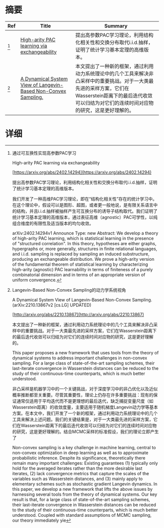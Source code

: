 # 摘要

| Ref | Title | Summary |
| --- | --- | --- |
| [^1] | [High-arity PAC learning via exchangeability](https://arxiv.org/abs/2402.14294) | 提出高参数PAC学习理论，利用结构化相关性和交换分布取代i.i.d.抽样，证明了统计学习基本定理的高维版本。 |
| [^2] | [A Dynamical System View of Langevin-Based Non-Convex Sampling.](http://arxiv.org/abs/2210.13867) | 本文提出了一种新的框架，通过利用动力系统理论中的几个工具来解决非凸采样中的重要挑战。对于一大类最先进的采样方案，它们在Wasserstein距离下的最后迭代收敛可以归结为对它们的连续时间对应物的研究，这是更好理解的。 |

# 详细

[^1]: 通过可互换性实现高参数PAC学习

    High-arity PAC learning via exchangeability

    [https://arxiv.org/abs/2402.14294](https://arxiv.org/abs/2402.14294)

    提出高参数PAC学习理论，利用结构化相关性和交换分布取代i.i.d.抽样，证明了统计学习基本定理的高维版本。

    

    我们开发了一种高维PAC学习理论，即在“结构化相关性”存在的统计学习中。 在这个理论中，假设可以是图形、超图，或者更一般地说，是有限关系语言中的结构，并且i.i.d.抽样被抽样产生可互换分布的诱导子结构取代。我们证明了统计学习基本定理的高维版本，通过表征高维（agnostic）PAC可学性，以纯组合维度的有限性及适当版本的均匀收敛。

    arXiv:2402.14294v1 Announce Type: new  Abstract: We develop a theory of high-arity PAC learning, which is statistical learning in the presence of "structured correlation". In this theory, hypotheses are either graphs, hypergraphs or, more generally, structures in finite relational languages, and i.i.d. sampling is replaced by sampling an induced substructure, producing an exchangeable distribution. We prove a high-arity version of the fundamental theorem of statistical learning by characterizing high-arity (agnostic) PAC learnability in terms of finiteness of a purely combinatorial dimension and in terms of an appropriate version of uniform convergence.
    
[^2]: Langevin-Based Non-Convex Sampling的动力学系统视角

    A Dynamical System View of Langevin-Based Non-Convex Sampling. (arXiv:2210.13867v2 [cs.LG] UPDATED)

    [http://arxiv.org/abs/2210.13867](http://arxiv.org/abs/2210.13867)

    本文提出了一种新的框架，通过利用动力系统理论中的几个工具来解决非凸采样中的重要挑战。对于一大类最先进的采样方案，它们在Wasserstein距离下的最后迭代收敛可以归结为对它们的连续时间对应物的研究，这是更好理解的。

    This paper proposes a new framework that uses tools from the theory of dynamical systems to address important challenges in non-convex sampling. For a large class of state-of-the-art sampling schemes, their last-iterate convergence in Wasserstein distances can be reduced to the study of their continuous-time counterparts, which is much better understood.

    非凸采样是机器学习中的一个关键挑战，对于深度学习中的非凸优化以及近似概率推断都至关重要。尽管其重要性，理论上仍存在许多重要挑战：现有的保证通常仅适用于平均迭代而不是更理想的最后迭代，缺乏捕捉变量尺度（如Wasserstein距离）的收敛度量，主要适用于随机梯度Langevin动力学等基本方案。在本文中，我们开发了一个新的框架，通过利用动力系统理论中的几个工具来解决上述问题。我们的关键结果是，对于一大类最先进的采样方案，它们在Wasserstein距离下的最后迭代收敛可以归结为对它们的连续时间对应物的研究，这是更好理解的。结合MCMC采样的标准假设，我们的理论立即产生了

    Non-convex sampling is a key challenge in machine learning, central to non-convex optimization in deep learning as well as to approximate probabilistic inference. Despite its significance, theoretically there remain many important challenges: Existing guarantees (1) typically only hold for the averaged iterates rather than the more desirable last iterates, (2) lack convergence metrics that capture the scales of the variables such as Wasserstein distances, and (3) mainly apply to elementary schemes such as stochastic gradient Langevin dynamics. In this paper, we develop a new framework that lifts the above issues by harnessing several tools from the theory of dynamical systems. Our key result is that, for a large class of state-of-the-art sampling schemes, their last-iterate convergence in Wasserstein distances can be reduced to the study of their continuous-time counterparts, which is much better understood. Coupled with standard assumptions of MCMC sampling, our theory immediately yie
    

